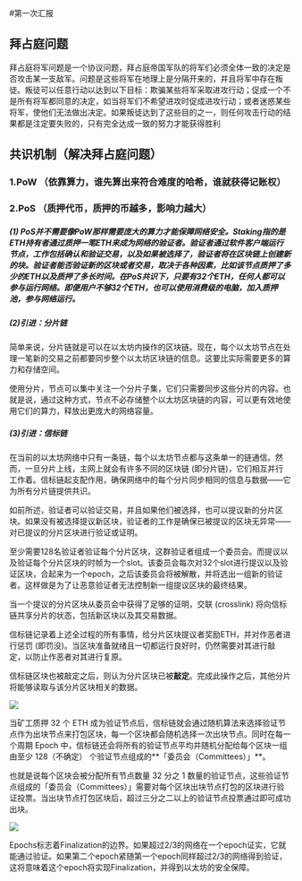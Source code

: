 #第一次汇报

## 拜占庭问题

拜占庭将军问题是一个协议问题，拜占庭帝国军队的将军们必须全体一致的决定是否攻击某一支敌军。问题是这些将军在地理上是分隔开来的，并且将军中存在叛徒。叛徒可以任意行动以达到以下目标：欺骗某些将军采取进攻行动；促成一个不是所有将军都同意的决定，如当将军们不希望进攻时促成进攻行动；或者迷惑某些将军，使他们无法做出决定。如果叛徒达到了这些目的之一，则任何攻击行动的结果都是注定要失败的，只有完全达成一致的努力才能获得胜利

## 共识机制（解决拜占庭问题）

### 1.PoW （依靠算力，谁先算出来符合难度的哈希，谁就获得记账权）
###  2.PoS （质押代币，质押的币越多，影响力越大）


##### (1) PoS并不需要像PoW那样需要庞大的算力才能保障网络安全。Staking指的是ETH持有者通过质押一笔ETH来成为网络的验证者。验证者通过软件客户端运行节点，工作包括确认和验证交易，以及如果被选择了，验证者将在区块链上创建新的块。验证者能否验证新的区块或者交易，取决于各种因素，比如该节点质押了多少的ETH以及质押了多长时间。在PoS共识下，只要有32个ETH，任何人都可以参与运行网络。即便用户不够32个ETH，也可以使用消费级的电脑，加入质押池，参与网络运行。
 
#####  (2)引进：分片链
简单来说，分片链就是可以在以太坊内操作的区块链。现在，每个以太坊节点在处理一笔新的交易之前都要同步整个以太坊区块链的信息。这要比实际需要更多的算力和存储空间。

使用分片，节点可以集中关注一个分片子集，它们只需要同步这些分片的内容。也就是说，通过这种方式，节点不必存储整个以太坊区块链的内容，可以更有效地使用它们的算力，释放出更庞大的网络容量。

#####  (3)引进：信标链
在当前的以太坊网络中只有一条链，每个以太坊节点都与这条单一的链通信。然而，一旦分片上线，主网上就会有许多不同的区块链 (即分片链)，它们相互并行工作着。信标链起支配作用，确保网络中的每个分片同步相同的信息与数据——它为所有分片链提供共识。

如前所述，验证者可以验证交易，并且如果他们被选择，也可以提议新的分片区块。如果没有被选择提议新区块，验证者的工作是确保已被提议的区块无异常——对已提议的分片区块进行验证或证明。

至少需要128名验证者验证每个分片区块，这群验证者组成一个委员会。而提议以及验证每个分片区块的时帧为一个slot。该委员会每次对32个slot进行提议以及验证区块，合起来为一个epoch，之后该委员会将被解散，并将选出一组新的验证者。这样做是为了让恶意验证者无法控制新一组提议区块的最终结果。

当一个提议的分片区块从委员会中获得了足够的证明，交联 (crosslink) 将向信标链共享分片的状态，包括新区块以及其交易数据。

信标链记录着上述全过程的所有事情，给分片区块提议者奖励ETH，并对作恶者进行惩罚 (即罚没)。当区块准备就绪且一切都运行良好时，仍然需要对其进行敲定，以防止作恶者对其进行复原。

信标链区块也被敲定之后，则认为分片区块已被**敲定**。完成此操作之后，其他分片将能够读取与该分片区块相关的数据。




![](https://picture.iczhiku.com/weixin/weixin16260665429012.png)

当矿工质押 32 个 ETH 成为验证节点后，信标链就会通过随机算法来选择验证节点作为出块节点来打包区块，每一个区块都会随机选择一次出块节点。同时在每一个周期 Epoch 中，信标链还会将所有的验证节点平均并随机分配给每个区块一组由至少 128（不确定） 个验证节点组成的**「委员会（Committees）」**。



也就是说每个区块会被分配所有节点数量 32 分之 1 数量的验证节点，这些验证节点组成的「委员会（Committees）」需要对每个区块出块节点打包的区块进行验证投票。当出块节点打包区块后，超过三分之二以上的验证节点投票通过即可成功出块。

![](https://img.foresightnews.pro/202302/8d99742aae807ce5c7328ad3480b559c.png?x-oss-process=style/scale70)

Epochs标志着Finalization的边界。如果超过2/3的网络在一个epoch证实，它就能通过验证。如果第二个epoch紧随第一个epoch同样超过2/3的网络得到验证，这将意味着这个epoch将实现Finalization，并得到以太坊的安全保障。


